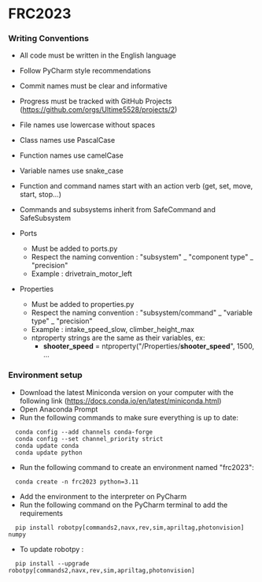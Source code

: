 # FRC2023
### Writing Conventions 
* All code must be written in the English language
* Follow PyCharm style recommendations
* Commit names must be clear and informative
* Progress must be tracked with GitHub Projects (https://github.com/orgs/Ultime5528/projects/2)

* File names use lowercase without spaces
* Class names use PascalCase
* Function names use camelCase
* Variable names use snake_case
* Function and command names start with an action verb (get, set, move, start, stop...)
* Commands and subsystems inherit from SafeCommand and SafeSubsystem
* Ports  
    * Must be added to ports.py
    * Respect the naming convention : "subsystem" _ "component type"  _ "precision"
    * Example : drivetrain_motor_left
* Properties 
  * Must be added to properties.py 
  * Respect the naming convention : "subsystem/command" \_ "variable type" _ "precision"
  * Example : intake_speed_slow, climber_height_max
  * ntproperty strings are the same as their variables, ex:
    * **shooter_speed** = ntproperty("/Properties/**shooter_speed**", 1500, ...

### Environment setup
* Download the latest Miniconda version on your computer with the following link (https://docs.conda.io/en/latest/miniconda.html)
* Open Anaconda Prompt
* Run the following commands to make sure everything is up to date:
```commandline
  conda config --add channels conda-forge
  conda config --set channel_priority strict
  conda update conda
  conda update python
```
* Run the following command to create an environment named "frc2023":
```commandline
  conda create -n frc2023 python=3.11
```
* Add the environment to the interpreter on PyCharm
* Run the following command on the PyCharm terminal to add the requirements
```commandline
  pip install robotpy[commands2,navx,rev,sim,apriltag,photonvision] numpy
```

* To update robotpy :
```commandline
  pip install --upgrade robotpy[commands2,navx,rev,sim,apriltag,photonvision]
```
